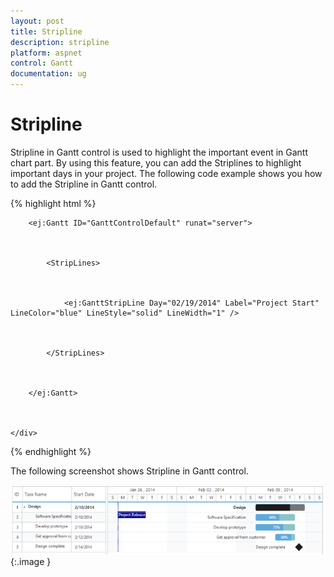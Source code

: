 ```yaml
---
layout: post
title: Stripline
description: stripline
platform: aspnet
control: Gantt
documentation: ug
---
```


# Stripline

Stripline in Gantt control is used to highlight the important event in Gantt chart part. By using this feature, you can add the Striplines to highlight important days in your project. The following code example shows you how to add the Stripline in Gantt control.







{% highlight html %}



<div style="width:100%;height:100%;overflow:visible;">                  



        <ej:Gantt ID="GanttControlDefault" runat="server">



            <StripLines>



                <ej:GanttStripLine Day="02/19/2014" Label="Project Start"  LineColor="blue" LineStyle="solid" LineWidth="1" />



            </StripLines>



        </ej:Gantt>        



    </div>   





{% endhighlight %}



The following screenshot shows Stripline in Gantt control.



![](Stripline_images/Stripline_img1.png) 
{:.image }


